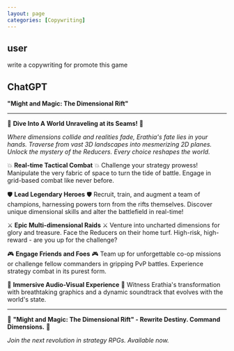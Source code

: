 ```yaml
---
layout: page
categories: [Copywriting]
---
```


## user
write a copywriting for promote this game

## ChatGPT
**"Might and Magic: The Dimensional Rift"**

---

🌌 **Dive Into A World Unraveling at its Seams!** 🌌

*Where dimensions collide and realities fade, Erathia's fate lies in your hands. Traverse from vast 3D landscapes into mesmerizing 2D planes. Unlock the mystery of the Reducers. Every choice reshapes the world.*

💥 **Real-time Tactical Combat** 💥
Challenge your strategy prowess! Manipulate the very fabric of space to turn the tide of battle. Engage in grid-based combat like never before.

🛡 **Lead Legendary Heroes** 🛡
Recruit, train, and augment a team of champions, harnessing powers torn from the rifts themselves. Discover unique dimensional skills and alter the battlefield in real-time!

⚔ **Epic Multi-dimensional Raids** ⚔
Venture into uncharted dimensions for glory and treasure. Face the Reducers on their home turf. High-risk, high-reward - are you up for the challenge?

🎮 **Engage Friends and Foes** 🎮
Team up for unforgettable co-op missions or challenge fellow commanders in gripping PvP battles. Experience strategy combat in its purest form.

🎼 **Immersive Audio-Visual Experience** 🎼
Witness Erathia's transformation with breathtaking graphics and a dynamic soundtrack that evolves with the world's state.

---

🌟 **"Might and Magic: The Dimensional Rift" - Rewrite Destiny. Command Dimensions.** 🌟

*Join the next revolution in strategy RPGs. Available now.*